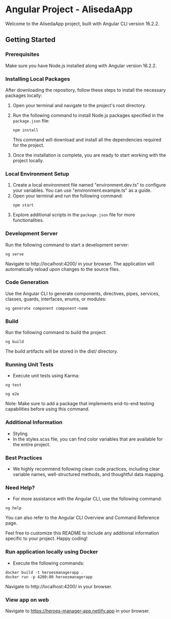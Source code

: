 # Angular Project - AlisedaApp

Welcome to the AlisedaApp project, built with Angular CLI version 16.2.2.

## Getting Started

### Prerequisites

Make sure you have Node.js installed along with Angular version 16.2.2.

### Installing Local Packages

After downloading the repository, follow these steps to install the necessary packages locally:

1. Open your terminal and navigate to the project's root directory.
2. Run the following command to install Node.js packages specified in the `package.json` file:

   ```
   npm install
   ```

   This command will download and install all the dependencies required for the project.

3. Once the installation is complete, you are ready to start working with the project locally.

### Local Environment Setup

1. Create a local environment file named "environment.dev.ts" to configure your variables. You can use "environment.example.ts" as a guide.
2. Open your terminal and run the following command:
   ```
   npm start
   ```
3. Explore additional scripts in the `package.json` file for more functionalities.

### Development Server

Run the following command to start a development server:

```
ng serve
```

Navigate to http://localhost:4200/ in your browser. The application will automatically reload upon changes to the source files.

### Code Generation

Use the Angular CLI to generate components, directives, pipes, services, classes, guards, interfaces, enums, or modules:

```
ng generate component component-name
```

### Build

Run the following command to build the project:

```
ng build
```

The build artifacts will be stored in the dist/ directory.

### Running Unit Tests

- Execute unit tests using Karma:

```
ng test

```

```
ng e2e
```

Note: Make sure to add a package that implements end-to-end testing capabilities before using this command.

### Additional Information

- Styling
- In the styles.scss file, you can find color variables that are available for the entire project.

### Best Practices

- We highly recommend following clean code practices, including clear variable names, well-structured methods, and thoughtful data mapping.

### Need Help?

- For more assistance with the Angular CLI, use the following command:

```
ng help
```

You can also refer to the Angular CLI Overview and Command Reference page.

Feel free to customize this README to include any additional information specific to your project. Happy coding!

### Run application locally using Docker

- Execute the following commands:

```
docker build -t heroesmanagerapp .
docker run -p 4200:80 heroesmanagerapp
```

Navigate to http://localhost:4200/ in your browser.

### View app on web

Navigate to https://heroes-manager-app.netlify.app in your browser.
